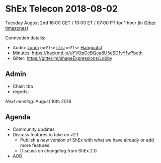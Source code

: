 # ShEx Telecon 2018-08-02

Tuesday August 2nd 16:00 CET / 10:00 ET / 07:00 PT for 1 hour (in [Other timezones](https://www.timeanddate.com/worldclock/fixedtime.html?msg=ShEx+CG&iso=20180802T16&p1=195&ah=1))

Connection details:

* Audio: [zoom](https://zoom.us/j/441496948) (`orElse` [jit.si](https://meet.jit.si/ShEx) `orElse` [Hangouts](http://tinyurl.com/ShEx-hangouts))
* Minutes: https://hackmd.io/uYVOpGcBQea8U5eSD1vY1w?both
* Gitter: https://gitter.im/shapeExpressions/Lobby

## Admin

 * Chair: tba
 * regrets: 

*Next meeting*: August 16th 2018



## Agenda
 * Community updates 
 * Discuss features to take on v2.1
   * Publish a new version of ShEx with what we have already or add more features
   * Discuss on changelog from ShEx 2.0
 * AOB 
